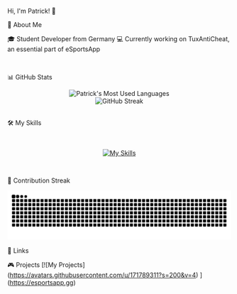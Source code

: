 

Hi, I'm Patrick! 👋

🚀 About Me

🎓 Student Developer from Germany
💻 Currently working on TuxAntiCheat, an essential part of eSportsApp

<br>

📊 GitHub Stats

<div align="center">
  <img alt="Patrick's Most Used Languages" src="https://githubstats.maierfabian.de/api/top-langs?username=ZarmeKatze&theme=gruvbox&bg_color=00000000&show_icons=true&hide_border=true&layout=compact&card_width=350" />
</div><div align="center">
  <img src="https://streak-stats.demolab.com?user=ZarmeKatze&theme=highcontrast&hide_border=true&date_format=j%20M%5B%20Y%5D&mode=weekly&background=00000000" alt="GitHub Streak" />
</div><br>


🛠️ My Skills


<br>

<div align="center">

[![My Skills](https://skillicons.dev/icons?i=js,html,css,angular,bootstrap,discordjs,docker,figma,git,github,jquery,linux,mysql,mongodb,nextjs,nodejs,npm,prisma,postgres,react,redis,sass,ts,express)](https://maierfabian.de)
</div>

<br>



🐍 Contribution Streak

<div align="center">
  <img src="https://raw.githubusercontent.com/ZarmeKatze/ZarmeKatze/output/snake.svg" alt="Snake animation" />
</div>


🔗 Links






🎮 Projects
[![My Projects] (https://avatars.githubusercontent.com/u/171789311?s=200&v=4) ] (https://esportsapp.gg) 




